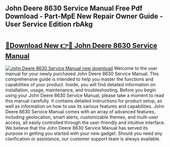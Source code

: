 ## John Deere 8630 Service Manual Free Pdf Download - Part-MpE New Repair Owner Guide - User Service Edition rbAkg

# <h2><a href="http://bc89326.oget.top/?id=John+Deere+8630+Service+Manual">🔗Download New 👉🔴 John Deere 8630 Service Manual</a></h2>

[![John Deere 8630 Service Manual new download](https://i.imgur.com/5g1atiW.png)](http://bc89326.oget.top/?id=John+Deere+8630+Service+Manual)
Welcome to the user manual for your newly purchased John Deere 8630 Service Manual. This comprehensive guide is intended to help you master the functions and capabilities of your product. Inside, you will find detailed information on installation, usage, maintenance, and troubleshooting. Before you begin using your John Deere 8630 Service Manual, please take a moment to read this manual carefully. It contains detailed instructions for product setup, as well as information on how to use its various features and capabilities. John Deere 8630 Service Manual comes with an array of advanced features, including geolocation, smart alerts, customizable themes, and multi-user access, all easily controlled through the user-friendly and intuitive interface. We believe that the John Deere 8630 Service Manual has served its purpose in getting you started with your new gadget. Should you need any clarification or assistance, our customer support team is always available.
